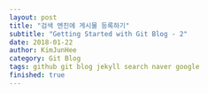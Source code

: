 ```yaml
---
layout: post
title: "검색 엔진에 게시물 등록하기"
subtitle: "Getting Started with Git Blog - 2"
date: 2018-01-22
author: KimJunHee
category: Git Blog
tags: github git blog jekyll search naver google
finished: true
---
```


## 
